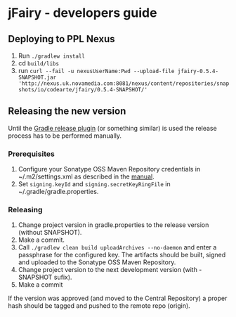 # jFairy - developers guide


## Deploying to PPL Nexus
1. Run ```./gradlew install```
2. cd ```build/libs```
3. run ```curl --fail -u nexusUserName:Pwd --upload-file jfairy-0.5.4-SNAPSHOT.jar 'http://nexus.uk.novamedia.com:8081/nexus/content/repositories/snapshots/io/codearte/jfairy/0.5.4-SNAPSHOT/'```

## Releasing the new version

Until the [Gradle release plugin](https://github.com/townsfolk/gradle-release/) (or something similar) is used
the release process has to be performed manually.

### Prerequisites

1. Configure your Sonatype OSS Maven Repository credentials in ~/.m2/settings.xml as described in the
[manual](https://docs.sonatype.org/display/Repository/Sonatype+OSS+Maven+Repository+Usage+Guide#SonatypeOSSMavenRepositoryUsageGuide-Changesto%EF%BB%BF{{settings.xml}}).
2. Set ```signing.keyId``` and ```signing.secretKeyRingFile``` in ~/.gradle/gradle.properties.

### Releasing

1. Change project version in gradle.properties to the release version (without SNAPSHOT).
2. Make a commit.
3. Call ```./gradlew clean build uploadArchives --no-daemon``` and enter a passphrase for the configured key.
The artifacts should be built, signed and uploaded to the Sonatype OSS Maven Repository.
5. Change project version to the next development version (with -SNAPSHOT sufix).
6. Make a commit

If the version was approved (and moved to the Central Repository) a proper hash should be tagged and pushed to
the remote repo (origin).
